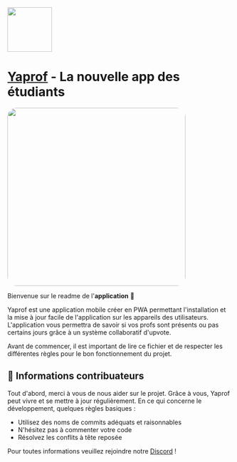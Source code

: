 <img align="center" width="100" height="100" src="https://yaprof.fr/favicon.ico">

# [Yaprof](https://yaprof.fr) - La nouvelle app des étudiants

<img height="400" src="https://github.com/Yaprof/.github/blob/1ffcf1abc76c0a61b2a582c3cb221260376ff8c9/Yaprof%20-%20La%20nouvelle%20app%20des%20%C3%A9tudiants.png" style="border-radius:20px">

Bienvenue sur le readme de l'**application** 🎉<br>

Yaprof est une application mobile créer en PWA permettant l'installation et la mise à jour facile de l'application sur les appareils des utilisateurs.
L'application vous permettra de savoir si vos profs sont présents ou pas certains jours grâce à un système collaboratif d'upvote.

Avant de commencer, il est important de lire ce fichier et de respecter les différentes règles pour le bon fonctionnement du projet.

## 🎈 Informations contribuateurs

Tout d'abord, merci à vous de nous aider sur le projet. Grâce à vous, Yaprof peut vivre et se mettre à jour régulièrement.
En ce qui concerne le développement, quelques règles basiques :
- Utilisez des noms de commits adéquats et raisonnables
- N'hésitez pas à commenter votre code
- Résolvez les conflits à tête reposée

Pour toutes informations veuillez rejoindre notre [Discord](https://discord.gg/yaprof) !
